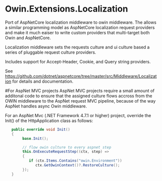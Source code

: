 # Owin.Extensions.Localization
Port of AspNetCore localization middleware to owin middleware.  The allows a similar programming model as AspNetCore localization request providers and make it much eaiser to write custom providers that multi-target both Owin and AspNetCore.

Localization middleware sets the requests culture and ui culture based a series of pluggable request culture providers.

Includes support for Accept-Header, Cookie, and Query string providers.

See https://github.com/dotnet/aspnetcore/tree/master/src/Middleware/Localization for details and documentation.

#For AspNet MVC projects
AspNet MVC projects require a small amount of additonal code to ensure that the assigned culture flows accross from the OWIN middleware to the AspNet request MVC pipeline, because of the way AspNet handles async Owin middleware.

For an AspNet Mvc (.NET Framework 4.7.1 or higher) project, override the Init() of the HttpApplication class as follows:

```csharp
   public override void Init()
   {
        base.Init();

        // flow owin culture to every aspnet step 
        this.OnExecuteRequestStep((ctx, step) =>
        {
           if (ctx.Items.Contains("owin.Environment"))
              ctx.GetOwinContext()?.RestoreCulture();
        });
   }
```





